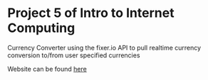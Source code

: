 # Project 5 of Intro to Internet Computing 

Currency Converter using the fixer.io API to pull realtime currency conversion to/from user specified currencies

Website can be found [here](http://lamp.cse.fau.edu/~rparsons2016/p5/)
